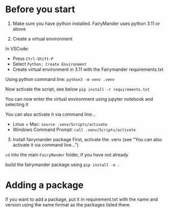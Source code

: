 # Before you start
1. Make sure you have python installed. FairyMander uses python 3.11 or above

2. Create a virtual environment

In VSCode:
- Press `Ctrl-Shift-P`
- Select `Python: Create Environment`
- Create virtual environment in 3.11 with the Fairymander requirements.txt

Using python command line:
`python3 -m venv .venv`

Now activate the script, see below
`pip install -r requirements.txt`

You can now enter the virtual environment using jupyter notebook and selecting it

You can also activate it via command line...
- Linux + Mac: `source .venv/Scripts/activate`
- Windows Command Prompt: `call .venv/Scripts/activate`

3. Install fairymander package
First, activate the .venv (see "You can also activate it via command line...")

`cd` into the main `FairyMander` folder, if you have not already

build the fairymander package using `pip install -e .`

# Adding a package
If you want to add a package, put it in requirement.txt with the name and version using the same format as the packages listed there.
